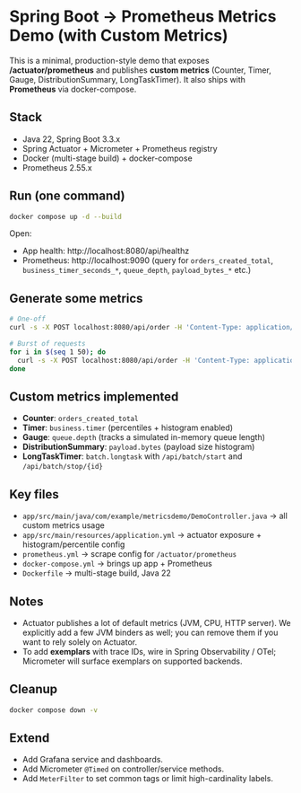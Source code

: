 # Spring Boot → Prometheus Metrics Demo (with Custom Metrics)

This is a minimal, production-style demo that exposes **/actuator/prometheus** and publishes **custom metrics** (Counter, Timer, Gauge, DistributionSummary, LongTaskTimer). It also ships with **Prometheus** via docker-compose.

## Stack
- Java 22, Spring Boot 3.3.x
- Spring Actuator + Micrometer + Prometheus registry
- Docker (multi-stage build) + docker-compose
- Prometheus 2.55.x

## Run (one command)
```bash
docker compose up -d --build
```

Open:
- App health: http://localhost:8080/api/healthz
- Prometheus: http://localhost:9090  (query for `orders_created_total`, `business_timer_seconds_*`, `queue_depth`, `payload_bytes_*` etc.)

## Generate some metrics
```bash
# One-off
curl -s -X POST localhost:8080/api/order -H 'Content-Type: application/json' -d '{"orderId":"1","item":"widget"}' | jq .

# Burst of requests
for i in $(seq 1 50); do
  curl -s -X POST localhost:8080/api/order -H 'Content-Type: application/json' -d "{"orderId":"$i","item":"gadget"}" > /dev/null
done
```

## Custom metrics implemented
- **Counter**: `orders_created_total`
- **Timer**: `business.timer` (percentiles + histogram enabled)
- **Gauge**: `queue.depth` (tracks a simulated in-memory queue length)
- **DistributionSummary**: `payload.bytes` (payload size histogram)
- **LongTaskTimer**: `batch.longtask` with `/api/batch/start` and `/api/batch/stop/{id}`

## Key files
- `app/src/main/java/com/example/metricsdemo/DemoController.java` → all custom metrics usage
- `app/src/main/resources/application.yml` → actuator exposure + histogram/percentile config
- `prometheus.yml` → scrape config for `/actuator/prometheus`
- `docker-compose.yml` → brings up app + Prometheus
- `Dockerfile` → multi-stage build, Java 22

## Notes
- Actuator publishes a lot of default metrics (JVM, CPU, HTTP server). We explicitly add a few JVM binders as well; you can remove them if you want to rely solely on Actuator.
- To add **exemplars** with trace IDs, wire in Spring Observability / OTel; Micrometer will surface exemplars on supported backends.

## Cleanup
```bash
docker compose down -v
```

## Extend
- Add Grafana service and dashboards.
- Add Micrometer `@Timed` on controller/service methods.
- Add `MeterFilter` to set common tags or limit high-cardinality labels.
